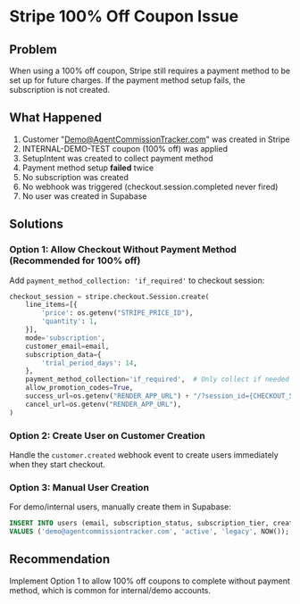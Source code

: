 # Stripe 100% Off Coupon Issue

## Problem
When using a 100% off coupon, Stripe still requires a payment method to be set up for future charges. If the payment method setup fails, the subscription is not created.

## What Happened
1. Customer "Demo@AgentCommissionTracker.com" was created in Stripe
2. INTERNAL-DEMO-TEST coupon (100% off) was applied
3. SetupIntent was created to collect payment method
4. Payment method setup **failed** twice
5. No subscription was created
6. No webhook was triggered (checkout.session.completed never fired)
7. No user was created in Supabase

## Solutions

### Option 1: Allow Checkout Without Payment Method (Recommended for 100% off)
Add `payment_method_collection: 'if_required'` to checkout session:

```python
checkout_session = stripe.checkout.Session.create(
    line_items=[{
        'price': os.getenv("STRIPE_PRICE_ID"),
        'quantity': 1,
    }],
    mode='subscription',
    customer_email=email,
    subscription_data={
        'trial_period_days': 14,
    },
    payment_method_collection='if_required',  # Only collect if needed
    allow_promotion_codes=True,
    success_url=os.getenv("RENDER_APP_URL") + "/?session_id={CHECKOUT_SESSION_ID}",
    cancel_url=os.getenv("RENDER_APP_URL"),
)
```

### Option 2: Create User on Customer Creation
Handle the `customer.created` webhook event to create users immediately when they start checkout.

### Option 3: Manual User Creation
For demo/internal users, manually create them in Supabase:

```sql
INSERT INTO users (email, subscription_status, subscription_tier, created_at)
VALUES ('demo@agentcommissiontracker.com', 'active', 'legacy', NOW());
```

## Recommendation
Implement Option 1 to allow 100% off coupons to complete without payment method, which is common for internal/demo accounts.